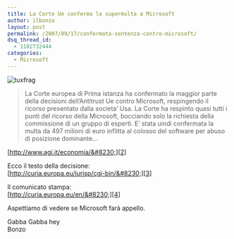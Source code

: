 ```yaml
---
title: La Corte Ue conferma la supermulta a Microsoft
author: ilbonzo
layout: post
permalink: /2007/09/17/confermata-sentenza-contro-microsoft/
dsq_thread_id:
  - 1102732444
categories:
  - Microsoft
---
```

![tuxfrag][1]

> La Corte europea di Prima istanza ha confermato la maggior parte della decisioni dell&#8217;Antitrust Ue contro Microsoft, respingendo il ricorso presentato dalla societa&#8217; Usa. La Corte ha respinto quasi tutti i punti del ricorso della Microsoft, bocciando solo la richiesta della commissione di un gruppo di esperti. E&#8217; stata uindi confermata la multa da 497 milioni di euro inflitta al colosso del software per abuso di posizione dominante&#8230; 

[http://www.agi.it/economia/&#8230;][2]

Ecco il testo della decisione:  
[http://curia.europa.eu/jurisp/cgi-bin/&#8230;][3]

Il comunicato stampa:  
[http://curia.europa.eu/en/&#8230;][4]

Aspettiamo di vedere se Microsoft farà appello.

Gabba Gabba hey  
Bonzo

<div class='kindleWidget kindleLight' >
  
</div>



 [1]: http://magni.me/wp-content/uploads/2007/09/tuxfrag.jpg
 [2]: http://www.agi.it/economia/notizie/200709171005-eco-rt11014-art.html
 [3]: http://curia.europa.eu/jurisp/cgi-bin/form.pl?lang=EN&#038;Submit=rechercher&#038;numaff=T-201/04
 [4]: http://curia.europa.eu/en/actu/communiques/cp07/aff/cp070063en.pdf
